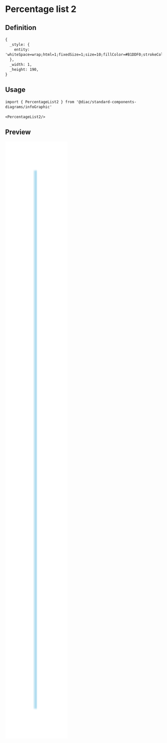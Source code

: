 # Percentage list 2

## Definition

```
{
  _style: { 
    entity: 'whiteSpace=wrap;html=1;fixedSize=1;size=10;fillColor=#B1DDF0;strokeColor=none;',
  },
  _width: 1,
  _height: 190,
}
```

## Usage

```
import { PercentageList2 } from '@diac/standard-components-diagrams/infoGraphic'

<PercentageList2/>
```

## Preview

<img src="./percentage-list-2.png" width="200"/>
